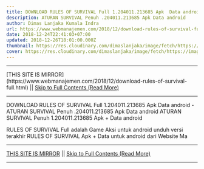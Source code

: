 ```yaml
---
title: DOWNLOAD RULES OF SURVIVAL Full 1.204011.213685 Apk  Data android
description: ATURAN SURVIVAL Penuh .204011.213685 Apk Data android
author: Dimas Lanjaka Kumala Indra
url: https://www.webmanajemen.com/2018/12/download-rules-of-survival-full.html
date: 2018-12-24T22:41:03+07:00
updated: 2018-12-26T18:01:00.000Z
thumbnail: https://res.cloudinary.com/dimaslanjaka/image/fetch/https://image.revdl.com/2017/rules-of-survival-1.jpg
cover: https://res.cloudinary.com/dimaslanjaka/image/fetch/https://image.revdl.com/2017/rules-of-survival-1.jpg
---
```


<hr/> [THIS SITE IS MIRROR](https://www.webmanajemen.com/2018/12/download-rules-of-survival-full.html) || <a href="https://www.webmanajemen.com/2018/12/download-rules-of-survival-full.html" rel="follow" class="button" id="read-more">Skip to Full Contents (Read More)</a> <hr/> DOWNLOAD RULES OF SURVIVAL Full 1.204011.213685 Apk  Data android - ATURAN SURVIVAL Penuh .204011.213685 Apk Data android ATURAN SURVIVAL Penuh 1.204011.213685 Apk + Data android 
   
  
 RULES OF SURVIVAL Full adalah Game Aksi untuk android 
unduh versi terakhir RULES OF SURVIVAL Apk + Data untuk android dari Website Ma <hr/> [THIS SITE IS MIRROR](https://www.webmanajemen.com/2018/12/download-rules-of-survival-full.html) || <a href="https://www.webmanajemen.com/2018/12/download-rules-of-survival-full.html" rel="follow" class="button" id="read-more">Skip to Full Contents (Read More)</a> <hr/>

<script>
    if (location.host.includes('dimaslanjaka12')) {
      location.replace('https://www.webmanajemen.com/2018/12/download-rules-of-survival-full.html');
    }
  </script>